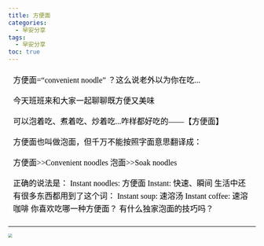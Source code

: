 ```yaml
---
title: 方便面
categories:
  - 早安分享
tags:
  - 早安分享
toc: true 
---
```

<!-- 
 方便面=“convenient noodle” ？这么说老外以为你在吃...

今天班班来和大家一起聊聊既方便又美味

可以泡着吃、煮着吃、炒着吃...咋样都好吃的——【方便面】

方便面也叫做泡面，但千万不能按照字面意思翻译成：

方便面>>Convenient noodles   泡面>>Soak noodles 

正确的说法是：
Instant noodles: 方便面
Instant: 快速、瞬间
生活中还有很多东西都用到了这个词：
Instant soup: 速溶汤
Instant coffee: 速溶咖啡
你喜欢吃哪一种方便面？
有什么独家泡面的技巧吗？ -->


<section id="nice" data-tool="mdnice编辑器" data-website="https://www.mdnice.com" style="font-size: 16px; color: black; padding: 0 10px; line-height: 1.6; word-spacing: 0px; letter-spacing: 0px; word-break: break-word; word-wrap: break-word; text-align: left; font-family: Optima-Regular, Optima, PingFangSC-light, PingFangTC-light, 'PingFang SC', Cambria, Cochin, Georgia, Times, 'Times New Roman', serif;"><p data-tool="mdnice编辑器" style="font-size: 16px; padding-top: 8px; padding-bottom: 8px; margin: 0; line-height: 26px; color: black;">方便面=“convenient noodle” ？这么说老外以为你在吃...</p>
<p data-tool="mdnice编辑器" style="font-size: 16px; padding-top: 8px; padding-bottom: 8px; margin: 0; line-height: 26px; color: black;">今天班班来和大家一起聊聊既方便又美味</p>
<p data-tool="mdnice编辑器" style="font-size: 16px; padding-top: 8px; padding-bottom: 8px; margin: 0; line-height: 26px; color: black;">可以泡着吃、煮着吃、炒着吃...咋样都好吃的——【方便面】</p>
<p data-tool="mdnice编辑器" style="font-size: 16px; padding-top: 8px; padding-bottom: 8px; margin: 0; line-height: 26px; color: black;">方便面也叫做泡面，但千万不能按照字面意思翻译成：</p>
<p data-tool="mdnice编辑器" style="font-size: 16px; padding-top: 8px; padding-bottom: 8px; margin: 0; line-height: 26px; color: black;">方便面&gt;&gt;Convenient noodles   泡面&gt;&gt;Soak noodles</p>
<p data-tool="mdnice编辑器" style="font-size: 16px; padding-top: 8px; padding-bottom: 8px; margin: 0; line-height: 26px; color: black;">正确的说法是：
Instant noodles: 方便面
Instant: 快速、瞬间
生活中还有很多东西都用到了这个词：
Instant soup: 速溶汤
Instant coffee: 速溶咖啡
你喜欢吃哪一种方便面？
有什么独家泡面的技巧吗？</p>
</section>

---


<img src="/img/noodles.jpg" style="zoom:50%;" />